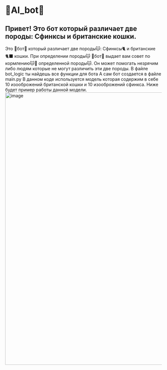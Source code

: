 # 👋AI_bot👋

## Привет! Это бот который различает две породы: Сфинксы и британские кошки.

Это 👋бот👋 который различает две породы🐱: Сфинксы🐈 и британские🐈‍⬛ кошки.
При определении породы🐱 👋бот👋 выдает вам совет по кормлению🐱🍞 определенной породы🐱.
Он может помогать незрячим либо людям которые не могут различить эти две породы.
В файле bot_logic ты найдешь все функции для бота
А сам бот создается в файле main.py
В данном коде используется модель которая содержим в себе 10 изооброжений британской
кошки и 10 изооброжений сфинкса.
Ниже будет пример работы данной модели.
<img width="1576" height="874" alt="image" src="https://github.com/user-attachments/assets/d5c4be05-787d-4ee9-abbe-d3121bbe9e51" />

